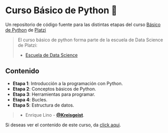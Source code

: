 # Curso Básico de Python 💚
Un repositorio de código fuente para las distintas etapas del curso [Básico de Python](https://platzi.com/cursos/pythonbasico/ "curso Básico de Python") de [Platzi](https://platzi.com/ "Platzi")
> El curso básico de python forma parte de la escuela de Data Science de Platzi:
> - [Escuela de Data Science](https://platzi.com/datos/ "Escuela de Data Science")


## Contenido
* **Etapa 1**: Introducción a la programación con Python.
* **Etapa 2**: Conceptos básicos de Python.
* **Etapa 3**: Herramientas para programar.
* **Etapa 4**: Bucles.
* **Etapa 5**: Estructura de datos.

> - Enrique Lino - [**@Kreisgeist**](https://twitter.com/Kreisgeist "Twitter").

Si deseas ver el contenido de este curso, da [click aqui](https://platzi.com/cursos/pythonbasico/ "a ver el curso").

